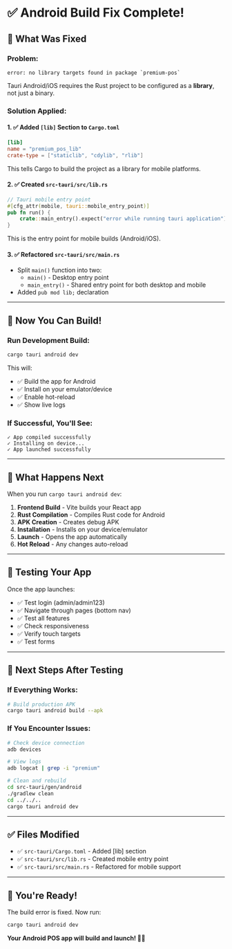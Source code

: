 # ✅ Android Build Fix Complete!

## 🔧 What Was Fixed

### **Problem:**
```
error: no library targets found in package `premium-pos`
```

Tauri Android/iOS requires the Rust project to be configured as a **library**, not just a binary.

### **Solution Applied:**

#### 1. ✅ Added `[lib]` Section to `Cargo.toml`
```toml
[lib]
name = "premium_pos_lib"
crate-type = ["staticlib", "cdylib", "rlib"]
```

This tells Cargo to build the project as a library for mobile platforms.

#### 2. ✅ Created `src-tauri/src/lib.rs`
```rust
// Tauri mobile entry point
#[cfg_attr(mobile, tauri::mobile_entry_point)]
pub fn run() {
    crate::main_entry().expect("error while running tauri application");
}
```

This is the entry point for mobile builds (Android/iOS).

#### 3. ✅ Refactored `src-tauri/src/main.rs`
- Split `main()` function into two:
  - `main()` - Desktop entry point
  - `main_entry()` - Shared entry point for both desktop and mobile
- Added `pub mod lib;` declaration

---

## 🚀 Now You Can Build!

### **Run Development Build:**
```bash
cargo tauri android dev
```

This will:
- ✅ Build the app for Android
- ✅ Install on your emulator/device
- ✅ Enable hot-reload
- ✅ Show live logs

### **If Successful, You'll See:**
```
✓ App compiled successfully
✓ Installing on device...
✓ App launched successfully
```

---

## 📱 What Happens Next

When you run `cargo tauri android dev`:

1. **Frontend Build** - Vite builds your React app
2. **Rust Compilation** - Compiles Rust code for Android
3. **APK Creation** - Creates debug APK
4. **Installation** - Installs on your device/emulator
5. **Launch** - Opens the app automatically
6. **Hot Reload** - Any changes auto-reload

---

## 🧪 Testing Your App

Once the app launches:
- ✅ Test login (admin/admin123)
- ✅ Navigate through pages (bottom nav)
- ✅ Test all features
- ✅ Check responsiveness
- ✅ Verify touch targets
- ✅ Test forms

---

## 🎯 Next Steps After Testing

### **If Everything Works:**
```bash
# Build production APK
cargo tauri android build --apk
```

### **If You Encounter Issues:**
```bash
# Check device connection
adb devices

# View logs
adb logcat | grep -i "premium"

# Clean and rebuild
cd src-tauri/gen/android
./gradlew clean
cd ../../..
cargo tauri android dev
```

---

## ✅ Files Modified

- ✅ `src-tauri/Cargo.toml` - Added [lib] section
- ✅ `src-tauri/src/lib.rs` - Created mobile entry point  
- ✅ `src-tauri/src/main.rs` - Refactored for mobile support

---

## 🎊 You're Ready!

The build error is fixed. Now run:

```bash
cargo tauri android dev
```

**Your Android POS app will build and launch! 📱✨**
